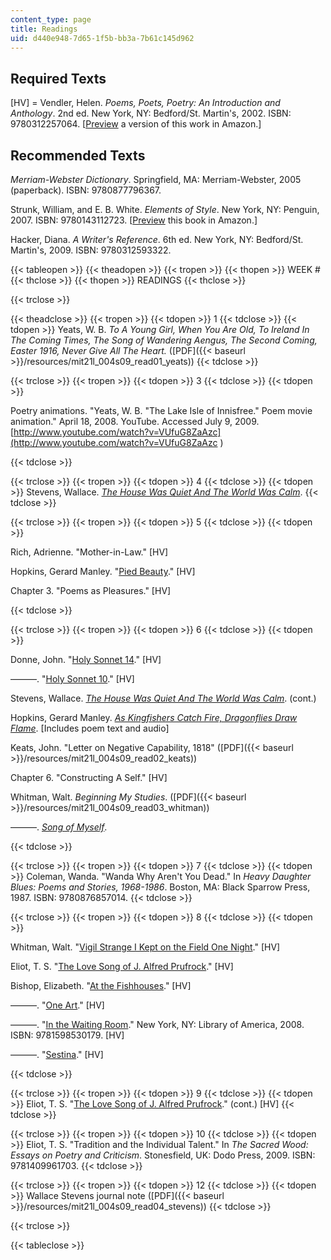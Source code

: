 ```yaml
---
content_type: page
title: Readings
uid: d440e948-7d65-1f5b-bb3a-7b61c145d962
---
```


Required Texts
--------------

\[HV\] = Vendler, Helen. _Poems, Poets, Poetry: An Introduction and Anthology_. 2nd ed. New York, NY: Bedford/St. Martin's, 2002. ISBN: 9780312257064. \[[Preview](http://www.amazon.com/Poems-Poets-Poetry-Introduction-Anthology/dp/0312085370/ref=sr_1_1?ie=UTF8&s=books&qid=1247012615&sr=8-1#reader) a version of this work in Amazon.\]

Recommended Texts
-----------------

_Merriam-Webster Dictionary_. Springfield, MA: Merriam-Webster, 2005 (paperback). ISBN: 9780877796367.

Strunk, William, and E. B. White. _Elements of Style_. New York, NY: Penguin, 2007. ISBN: 9780143112723. \[[Preview](http://www.amazon.com/Elements-Style-Illustrated-William-Strunk/dp/0143112724/ref=sr_1_3?ie=UTF8&s=books&qid=1247012945&sr=8-3#reader) this book in Amazon.\]

Hacker, Diana. _A Writer's Reference_. 6th ed. New York, NY: Bedford/St. Martin's, 2009. ISBN: 9780312593322.

{{< tableopen >}}
{{< theadopen >}}
{{< tropen >}}
{{< thopen >}}
WEEK #
{{< thclose >}}
{{< thopen >}}
READINGS
{{< thclose >}}

{{< trclose >}}

{{< theadclose >}}
{{< tropen >}}
{{< tdopen >}}
1
{{< tdclose >}}
{{< tdopen >}}
Yeats, W. B. _To A Young Girl, When You Are Old, To Ireland In The Coming Times, The Song of Wandering Aengus, The Second Coming, Easter 1916, Never Give All The Heart._ ([PDF]({{< baseurl >}}/resources/mit21l_004s09_read01_yeats))
{{< tdclose >}}

{{< trclose >}}
{{< tropen >}}
{{< tdopen >}}
3
{{< tdclose >}}
{{< tdopen >}}


Poetry animations. "Yeats, W. B. "The Lake Isle of Innisfree." Poem movie animation." April 18, 2008. YouTube. Accessed July 9, 2009. [http://www.youtube.com/watch?v=VUfuG8ZaAzc](http://www.youtube.com/watch?v=VUfuG8ZaAzc
            )


{{< tdclose >}}

{{< trclose >}}
{{< tropen >}}
{{< tdopen >}}
4
{{< tdclose >}}
{{< tdopen >}}
Stevens, Wallace. [_The House Was Quiet And The World Was Calm_](http://www.poemhunter.com/poem/the-house-was-quiet-and-the-world-was-calm/).
{{< tdclose >}}

{{< trclose >}}
{{< tropen >}}
{{< tdopen >}}
5
{{< tdclose >}}
{{< tdopen >}}


Rich, Adrienne. "Mother-in-Law." \[HV\]

Hopkins, Gerard Manley. "[Pied Beauty](http://www.poets.org/viewmedia.php/prmMID/15840)." \[HV\]

Chapter 3. "Poems as Pleasures." \[HV\]


{{< tdclose >}}

{{< trclose >}}
{{< tropen >}}
{{< tdopen >}}
6
{{< tdclose >}}
{{< tdopen >}}


Donne, John. "[Holy Sonnet 14](http://www.poets.org/viewmedia.php/prmMID/20308)." \[HV\]

———. "[Holy Sonnet 10](http://www.poets.org/viewmedia.php/prmMID/15836)." \[HV\]

Stevens, Wallace. [_The House Was Quiet And The World Was Calm_](http://www.poemhunter.com/poem/the-house-was-quiet-and-the-world-was-calm/). (cont.)

Hopkins, Gerard Manley. [_As Kingfishers Catch Fire, Dragonflies Draw Flame_](http://www.poets.org/viewmedia.php/prmMID/20757). \[Includes poem text and audio\]

Keats, John. "Letter on Negative Capability, 1818" ([PDF]({{< baseurl >}}/resources/mit21l_004s09_read02_keats))

Chapter 6. "Constructing A Self." \[HV\]

Whitman, Walt. _Beginning My Studies_. ([PDF]({{< baseurl >}}/resources/mit21l_004s09_read03_whitman))

———. [_Song of Myself_](http://www.poets.org/viewmedia.php/prmMID/15755).


{{< tdclose >}}

{{< trclose >}}
{{< tropen >}}
{{< tdopen >}}
7
{{< tdclose >}}
{{< tdopen >}}
Coleman, Wanda. "Wanda Why Aren't You Dead." In _Heavy Daughter Blues: Poems and Stories, 1968-1986_. Boston, MA: Black Sparrow Press, 1987. ISBN: 9780876857014.
{{< tdclose >}}

{{< trclose >}}
{{< tropen >}}
{{< tdopen >}}
8
{{< tdclose >}}
{{< tdopen >}}


Whitman, Walt. "[Vigil Strange I Kept on the Field One Night](http://www.poemhunter.com/poem/vigil-strange-i-kept-on-the-field-one-night/)." \[HV\]

Eliot, T. S. "[The Love Song of J. Alfred Prufrock](http://www.poets.org/viewmedia.php/prmMID/20220)." \[HV\]

Bishop, Elizabeth. "[At the Fishhouses](http://www.poets.org/viewmedia.php/prmMID/15209)." \[HV\]

———. "[One Art](http://www.poets.org/viewmedia.php/prmMID/15212)." \[HV\]

———. "[In the Waiting Room](http://www.poets.org/viewmedia.php/prmMID/15211)." New York, NY: Library of America, 2008. ISBN: 9781598530179. \[HV\]

———. "[Sestina](http://www.poemhunter.com/poem/sestina/)." \[HV\]


{{< tdclose >}}

{{< trclose >}}
{{< tropen >}}
{{< tdopen >}}
9
{{< tdclose >}}
{{< tdopen >}}
Eliot, T. S. "[The Love Song of J. Alfred Prufrock](http://www.poets.org/viewmedia.php/prmMID/20220)." (cont.) \[HV\]
{{< tdclose >}}

{{< trclose >}}
{{< tropen >}}
{{< tdopen >}}
10
{{< tdclose >}}
{{< tdopen >}}
Eliot, T. S. "Tradition and the Individual Talent." In _The Sacred Wood: Essays on Poetry and Criticism_. Stonesfield, UK: Dodo Press, 2009. ISBN: 9781409961703.
{{< tdclose >}}

{{< trclose >}}
{{< tropen >}}
{{< tdopen >}}
12
{{< tdclose >}}
{{< tdopen >}}
Wallace Stevens journal note ([PDF]({{< baseurl >}}/resources/mit21l_004s09_read04_stevens))
{{< tdclose >}}

{{< trclose >}}

{{< tableclose >}}